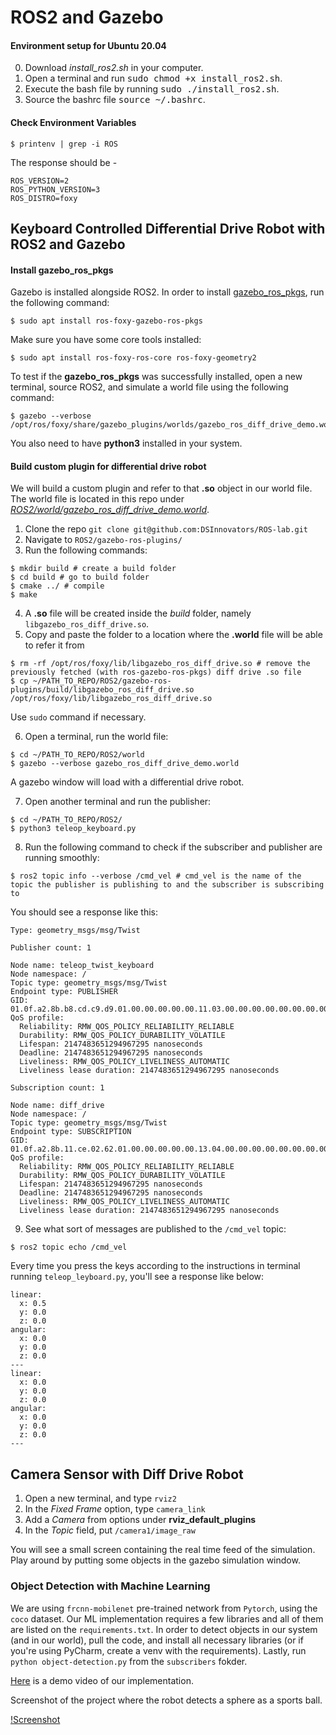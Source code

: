 # ROS2 and Gazebo

#### Environment setup for Ubuntu 20.04

0. Download *install_ros2.sh* in your computer.
1. Open a terminal and run <tt>sudo chmod +x install_ros2.sh</tt>.
2. Execute the bash file by running <tt>sudo ./install_ros2.sh</tt>.
3. Source the bashrc file <tt>source ~/.bashrc</tt>.

#### Check Environment Variables

```
$ printenv | grep -i ROS
```

The response should be -

```
ROS_VERSION=2
ROS_PYTHON_VERSION=3
ROS_DISTRO=foxy
```

## Keyboard Controlled Differential Drive Robot with ROS2 and Gazebo

#### Install gazebo_ros_pkgs
Gazebo is installed alongside ROS2. In order to install [gazebo_ros_pkgs](http://gazebosim.org/tutorials?tut=ros2_installing&cat=connect_ros), run the following command: 
```
$ sudo apt install ros-foxy-gazebo-ros-pkgs
```
Make sure you have some core tools installed: 
```
$ sudo apt install ros-foxy-ros-core ros-foxy-geometry2
```
To test if the **gazebo_ros_pkgs** was successfully installed, open a new terminal, source ROS2, and simulate a world file using the following command:
```
$ gazebo --verbose /opt/ros/foxy/share/gazebo_plugins/worlds/gazebo_ros_diff_drive_demo.world
```
You also need to have **python3** installed in your system.

#### Build custom plugin for differential drive robot

We will build a custom plugin and refer to that **.so** object in our world file. The world file is located in this repo under [*ROS2/world/gazebo_ros_diff_drive_demo.world*](https://github.com/DSInnovators/ROS-lab/blob/main/ROS2/world/gazebo_ros_diff_drive_demo.world). 

1. Clone the repo `git clone git@github.com:DSInnovators/ROS-lab.git`
2. Navigate to `ROS2/gazebo-ros-plugins/`
3. Run the following commands:
```
$ mkdir build # create a build folder
$ cd build # go to build folder
$ cmake ../ # compile
$ make
```
4. A **.so** file will be created inside the *build* folder, namely `libgazebo_ros_diff_drive.so`.
5. Copy and paste the folder to a location where the **.world** file will be able to refer it from
```
$ rm -rf /opt/ros/foxy/lib/libgazebo_ros_diff_drive.so # remove the previously fetched (with ros-gazebo-ros-pkgs) diff drive .so file 
$ cp ~/PATH_TO_REPO/ROS2/gazebo-ros-plugins/build/libgazebo_ros_diff_drive.so /opt/ros/foxy/lib/libgazebo_ros_diff_drive.so 
```
Use `sudo` command if necessary.

6. Open a terminal, run the world file:
```
$ cd ~/PATH_TO_REPO/ROS2/world
$ gazebo --verbose gazebo_ros_diff_drive_demo.world
```
A gazebo window will load with a differential drive robot.

7. Open another terminal and run the publisher:
```
$ cd ~/PATH_TO_REPO/ROS2/
$ python3 teleop_keyboard.py
```
8. Run the following command to check if the subscriber and publisher are running smoothly:
```
$ ros2 topic info --verbose /cmd_vel # cmd_vel is the name of the topic the publisher is publishing to and the subscriber is subscribing to
```
You should see a response like this:
```
Type: geometry_msgs/msg/Twist

Publisher count: 1

Node name: teleop_twist_keyboard
Node namespace: /
Topic type: geometry_msgs/msg/Twist
Endpoint type: PUBLISHER
GID: 01.0f.a2.8b.b8.cd.c9.d9.01.00.00.00.00.00.11.03.00.00.00.00.00.00.00.00
QoS profile:
  Reliability: RMW_QOS_POLICY_RELIABILITY_RELIABLE
  Durability: RMW_QOS_POLICY_DURABILITY_VOLATILE
  Lifespan: 2147483651294967295 nanoseconds
  Deadline: 2147483651294967295 nanoseconds
  Liveliness: RMW_QOS_POLICY_LIVELINESS_AUTOMATIC
  Liveliness lease duration: 2147483651294967295 nanoseconds

Subscription count: 1

Node name: diff_drive
Node namespace: /
Topic type: geometry_msgs/msg/Twist
Endpoint type: SUBSCRIPTION
GID: 01.0f.a2.8b.11.ce.02.62.01.00.00.00.00.00.13.04.00.00.00.00.00.00.00.00
QoS profile:
  Reliability: RMW_QOS_POLICY_RELIABILITY_RELIABLE
  Durability: RMW_QOS_POLICY_DURABILITY_VOLATILE
  Lifespan: 2147483651294967295 nanoseconds
  Deadline: 2147483651294967295 nanoseconds
  Liveliness: RMW_QOS_POLICY_LIVELINESS_AUTOMATIC
  Liveliness lease duration: 2147483651294967295 nanoseconds
```

9. See what sort of messages are published to the `/cmd_vel` topic:
```
$ ros2 topic echo /cmd_vel
```
Every time you press the keys according to the instructions in terminal running `teleop_leyboard.py`, you'll see a response like below:
```
linear:
  x: 0.5
  y: 0.0
  z: 0.0
angular:
  x: 0.0
  y: 0.0
  z: 0.0
---
linear:
  x: 0.0
  y: 0.0
  z: 0.0
angular:
  x: 0.0
  y: 0.0
  z: 0.0
---
```
## Camera Sensor with Diff Drive Robot

1. Open a new terminal, and type `rviz2`
2. In the *Fixed Frame* option, type `camera_link`
3. Add a *Camera* from options under **rviz_default_plugins**
4. In the *Topic* field, put `/camera1/image_raw`

You will see a small screen containing the real time feed of the simulation. Play around by putting some objects in the gazebo simulation window.

### Object Detection with Machine Learning

We are using `frcnn-mobilenet` pre-trained network from `Pytorch`, using the `coco` dataset. Our ML implementation requires a few libraries and all of them are listed on the `requirements.txt`. In order to detect objects in our system (and in our world), pull the code, and install all necessary libraries (or if you're using PyCharm, create a venv with the requirements). Lastly, run `python object-detection.py` from the `subscribers` fokder.

[Here](https://www.loom.com/share/a476c8e4287c4d34b07e0dd0903536d5) is a demo video of our implementation.

Screenshot of the project where the robot detects a sphere as a sports ball.

[!Screenshot](/resources/images/screenshot_detecting_object_sphere.png?raw=true "Robot detecting a sphere as a sports ball")

